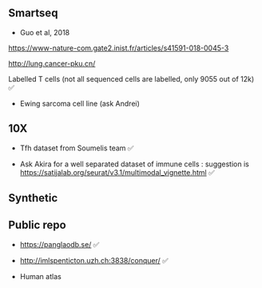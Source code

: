 Smartseq
-----
- Guo et al, 2018

https://www-nature-com.gate2.inist.fr/articles/s41591-018-0045-3

http://lung.cancer-pku.cn/

Labelled T cells (not all sequenced cells are labelled, only 9055 out of 12k)
:white_check_mark:

- Ewing sarcoma cell line (ask Andrei)

10X
-----
- Tfh dataset from Soumelis team 
:white_check_mark:

- Ask Akira for a well separated dataset of immune cells : suggestion is
https://satijalab.org/seurat/v3.1/multimodal_vignette.html
:white_check_mark:

Synthetic
-----

Public repo
-----
- https://panglaodb.se/
:white_check_mark:

- http://imlspenticton.uzh.ch:3838/conquer/
:white_check_mark:

- Human atlas
